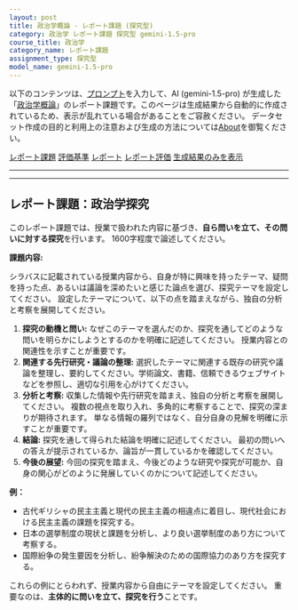 ```yaml
---
layout: post
title: 政治学概論 - レポート課題 (探究型)
category: 政治学 レポート課題 探究型 gemini-1.5-pro
course_title: 政治学
category_name: レポート課題
assignment_type: 探究型
model_name: gemini-1.5-pro
---
```


以下のコンテンツは、[プロンプト](https://github.com/takedatoshiyuki/synthetic_assignments/tree/main/generated/政治学/gemini-1.5-pro/prompt_レポート課題-探究型.md)を入力して、AI (gemini-1.5-pro) が生成した「[政治学概論](/contents/政治学/)」のレポート課題です。このページは生成結果から自動的に作成されているため、表示が乱れている場合があることをご容赦ください。
データセット作成の目的と利用上の注意および生成の方法については[About](/About)を御覧ください。

[レポート課題](../レポート課題-探究型)
[評価基準](../評価基準-探究型)
[レポート](../レポート-探究型)
[レポート評価](../レポート評価-探究型)
[生成結果のみを表示](https://github.com/takedatoshiyuki/synthetic_assignments/tree/main/generated/政治学/gemini-1.5-pro/レポート課題-探究型.md)
  

***
***
  
## レポート課題：政治学探究

このレポート課題では、授業で扱われた内容に基づき、**自ら問いを立て、その問いに対する探究**を行います。  1600字程度で論述してください。

**課題内容:**

シラバスに記載されている授業内容から、自身が特に興味を持ったテーマ、疑問を持った点、あるいは議論を深めたいと感じた論点を選び、探究テーマを設定してください。  設定したテーマについて、以下の点を踏まえながら、独自の分析と考察を展開してください。

1. **探究の動機と問い:** なぜこのテーマを選んだのか、探究を通してどのような問いを明らかにしようとするのかを明確に記述してください。  授業内容との関連性を示すことが重要です。
2. **関連する先行研究・議論の整理:**  選択したテーマに関連する既存の研究や議論を整理し、要約してください。学術論文、書籍、信頼できるウェブサイトなどを参照し、適切な引用を心がけてください。
3. **分析と考察:** 収集した情報や先行研究を踏まえ、独自の分析と考察を展開してください。  複数の視点を取り入れ、多角的に考察することで、探究の深まりが期待されます。  単なる情報の羅列ではなく、自分自身の見解を明確に示すことが重要です。
4. **結論:**  探究を通して得られた結論を明確に記述してください。  最初の問いへの答えが提示されているか、論旨が一貫しているかを確認してください。
5. **今後の展望:**  今回の探究を踏まえ、今後どのような研究や探究が可能か、自身の関心がどのように発展していくのかについて記述してください。


**例：**

* 古代ギリシャの民主主義と現代の民主主義の相違点に着目し、現代社会における民主主義の課題を探究する。
* 日本の選挙制度の現状と課題を分析し、より良い選挙制度のあり方について考察する。
* 国際紛争の発生要因を分析し、紛争解決のための国際協力のあり方を探究する。


これらの例にとらわれず、授業内容から自由にテーマを設定してください。  重要なのは、**主体的に問いを立て、探究を行う**ことです。
